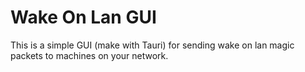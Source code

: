 # Wake On Lan GUI
This is a simple GUI (make with Tauri) for sending wake on lan magic packets to machines on your network.
